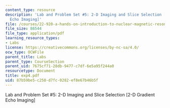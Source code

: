 ```yaml
---
content_type: resource
description: 'Lab and Problem Set #5: 2-D Imaging and Slice Selection [2-D Gradient
  Echo Imaging]'
file: /courses/22-920-a-hands-on-introduction-to-nuclear-magnetic-resonance-january-iap-1997/87b59be5c258d7fc0282ef8e67b46b5f_exp4.pdf
file_size: 86544
file_type: application/pdf
learning_resource_types:
- Labs
license: https://creativecommons.org/licenses/by-nc-sa/4.0/
ocw_type: OCWFile
parent_title: Labs
parent_type: CourseSection
parent_uid: 7675cf71-28db-9477-c7df-6e5a95f244a0
resourcetype: Document
title: exp4.pdf
uid: 87b59be5-c258-d7fc-0282-ef8e67b46b5f
---
```

Lab and Problem Set #5: 2-D Imaging and Slice Selection [2-D Gradient Echo Imaging]